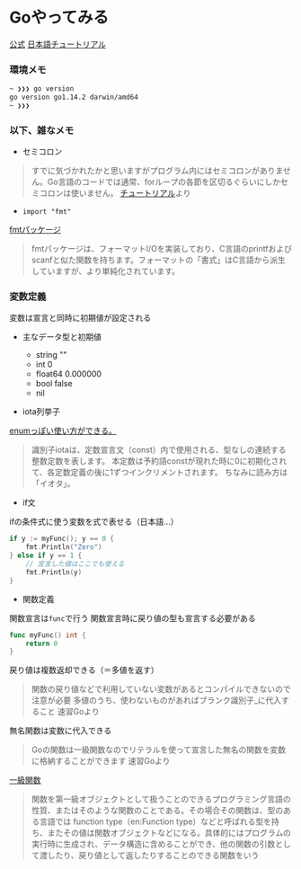 # Goやってみる

[公式](https://golang.org/)
[日本語チュートリアル](http://golang.jp/go_tutorial)

### 環境メモ

```bash
~ ❯❯❯ go version
go version go1.14.2 darwin/amd64
~ ❯❯❯
```

### 以下、雑なメモ

- セミコロン

> すでに気づかれたかと思いますがプログラム内にはセミコロンがありません。Go言語のコードでは通常、forループの各節を区切るぐらいにしかセミコロンは使いません。
[チュートリアル](http://golang.jp/go_tutorial)より

- `import "fmt"`

[fmtパッケージ](http://golang.jp/pkg/fmt)

>fmtパッケージは、フォーマットI/Oを実装しており、C言語のprintfおよびscanfと似た関数を持ちます。フォーマットの「書式」はC言語から派生していますが、より単純化されています。

### 変数定義

変数は宣言と同時に初期値が設定される

- 主なデータ型と初期値
  - string ""
  - int 0
  - float64 0.000000
  - bool false
  - nil

- iota列挙子

[enumっぽい使い方ができる。](https://blog.y-yuki.net/entry/2017/05/09/000000)

> 識別子iotaは、定数宣言文（const）内で使用される、型なしの連続する整数定数を表します。
> 本定数は予約語constが現れた時に0に初期化されて、各定数定義の後に1ずつインクリメントされます。
> ちなみに読み方は「イオタ」。

- if文

ifの条件式に使う変数を式で表せる（日本語...）

```go
if y := myFunc(); y == 0 {
	fmt.Println("Zero")
} else if y == 1 {
	// 宣言した値はここでも使える
	fmt.Println(y)
}
```

- 関数定義

関数宣言は`func`で行う
関数宣言時に戻り値の型も宣言する必要がある

```go
func myFunc() int {
	return 0
}
```

戻り値は複数返却できる（＝多値を返す）
>関数の戻り値などで利用していない変数があるとコンパイルできないので注意が必要
> 多値のうち、使わないものがあればブランク識別子_に代入すること
速習Goより

無名関数は変数に代入できる
>Goの関数は一級関数なのでリテラルを使って宣言した無名の関数を変数に格納することができます
速習Goより

[一級関数](https://ja.wikipedia.org/wiki/%E7%AC%AC%E4%B8%80%E7%B4%9A%E9%96%A2%E6%95%B0)
>関数を第一級オブジェクトとして扱うことのできるプログラミング言語の性質、またはそのような関数のことである。その場合その関数は、型のある言語では function type（en:Function type）などと呼ばれる型を持ち、またその値は関数オブジェクトなどになる。具体的にはプログラムの実行時に生成され、データ構造に含めることができ、他の関数の引数として渡したり、戻り値として返したりすることのできる関数をいう
